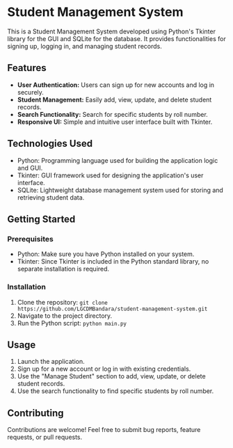 # Student Management System

This is a Student Management System developed using Python's Tkinter library for the GUI and SQLite for the database. It provides functionalities for signing up, logging in, and managing student records.

## Features

- **User Authentication:** Users can sign up for new accounts and log in securely.
- **Student Management:** Easily add, view, update, and delete student records.
- **Search Functionality:** Search for specific students by roll number.
- **Responsive UI:** Simple and intuitive user interface built with Tkinter.

## Technologies Used

- Python: Programming language used for building the application logic and GUI.
- Tkinter: GUI framework used for designing the application's user interface.
- SQLite: Lightweight database management system used for storing and retrieving student data.

## Getting Started

### Prerequisites

- Python: Make sure you have Python installed on your system.
- Tkinter: Since Tkinter is included in the Python standard library, no separate installation is required.

### Installation

1. Clone the repository: `git clone https://github.com/LGCDMBandara/student-management-system.git`
2. Navigate to the project directory.
3. Run the Python script: `python main.py`

## Usage

1. Launch the application.
2. Sign up for a new account or log in with existing credentials.
3. Use the "Manage Student" section to add, view, update, or delete student records.
4. Use the search functionality to find specific students by roll number.

## Contributing

Contributions are welcome! Feel free to submit bug reports, feature requests, or pull requests.


